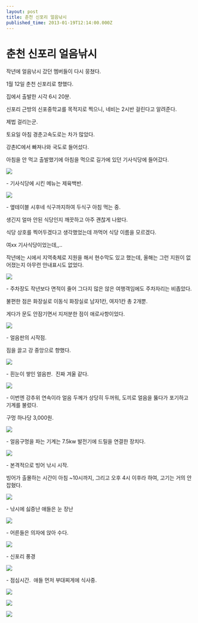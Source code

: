 ```yaml
---
layout: post
title: 춘천 신포리 얼음낚시
published_time: 2013-01-19T12:14:00.000Z
---
```


# 춘천 신포리 얼음낚시


작년에 얼음낚시 갔던 멤버들이 다시 뭉쳤다.

1월 12일 춘천 신포리로 향했다.

집에서 출발한 시각 6시 20분.

신포리 근방의 신포중학교를 목적지로 찍으니, 네비는 2시반 걸린다고 알려준다.

제법 걸리는군.

토요일 아침 경춘고속도로는 차가 많았다.

강촌IC에서 빠져나와 국도로 들어섰다.

아침을 안 먹고 출발했기에 아침을 먹으로 길가에 있던 기사식당에 들어갔다.

![](../pds/201301/19/80/a0109780_50fa0a84c5e99.jpg)

\- 기사식당에 시킨 메뉴는 제육백반.

![](../pds/201301/19/80/a0109780_50fa0a8564891.jpg)

\- 옆테이블 시후네 식구까지하여 두식구 아침 먹는 중.

생긴지 얼마 안된 식당인지 깨끗하고 아주 괜찮게 나왔다.

식당 상호를 찍어두겠다고 생각했었는데 까먹어 식당 이름을 모르겠다.

여xx 기사식당이었는데,,..

작년에는 시에서 지역축체로 지원을 해서 현수막도 있고 했는데, 올해는 그런 지원이 없어졌는지 아무런 안내표시도 없었다.

![](../pds/201301/19/80/a0109780_50fa0a912e6ec.jpg)

\- 주차장도 작년보다 면적이 줄어 그다지 많은 않은 여행객임에도 주차자리는 비좁았다.

불편한 점은 화장실로 이동식 화장실로 남자1칸, 여자1칸 총 2개뿐.

게다가 문도 안잠기면서 지저분한 점이 애로사항이었다.

![](../pds/201301/19/80/a0109780_50fa0a9270142.jpg)

\- 얼음판의 시작점.

짐을 끌고 강 중앙으로 향했다.

![](../pds/201301/19/80/a0109780_50fa0a8933a75.jpg)

\- 흰눈이 쌓인 얼음판.  진짜 겨울 같다.

![](../pds/201301/19/80/a0109780_50fa0a8605595.jpg)

\- 이번엔 강추위 연속이라 얼음 두께가 상당히 두꺼워, 도끼로 얼음을 뚫다가 포기하고 기계를 불렀다.

구멍 하나당 3,000원.

![](../pds/201301/19/80/a0109780_50fa0a85910e4.jpg)

\- 얼음구멍을 파는 기계는 7.5kw 발전기에 드릴을 연결한 장치다.

![](../pds/201301/19/80/a0109780_50fa0a914cd74.jpg)

\- 본격적으로 빙어 낚시 시작.

빙어가 출몰하는 시간이 아침 ~10시까지, 그리고 오후 4시 이후라 하여, 고기는 거의 안 잡혔다.

![](../pds/201301/19/80/a0109780_50fa0a86c41d2.jpg)

\- 낚시에 싫증난 애들은 눈 장난

![](../pds/201301/19/80/a0109780_50fa0a8636804.jpg)

\- 어른들은 의자에 앉아 수다.

![](../pds/201301/19/80/a0109780_50fa0a89dae2f.jpg)

\- 신포리 풍경

![](../pds/201301/19/80/a0109780_50fa0a9314925.jpg)

\- 점심시간.  애들 먼저 부대찌게에 식사중.

![](../pds/201301/19/80/a0109780_50fa0a89bddde.jpg)

![](../pds/201301/19/80/a0109780_50fa0a92e5141.jpg)

![](../pds/201301/19/80/a0109780_50fa0a94332c4.jpg)

